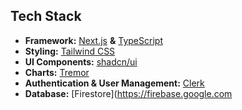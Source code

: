 ## Tech Stack

- **Framework:** [Next.js](https://nextjs.org) **&** [TypeScript](https://react-typescript-cheatsheet.netlify.app/)
- **Styling:** [Tailwind CSS](https://tailwindcss.com)
- **UI Components:** [shadcn/ui](https://ui.shadcn.com)
- **Charts:** [Tremor](https://www.tremor.so/)
- **Authentication & User Management:** [Clerk](https://clerk.com)
- **Database:** [Firestore](https://firebase.google.com
